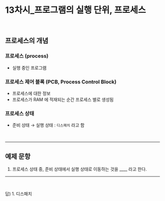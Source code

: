 <!-- @format -->

# **13차시\_프로그램의 실행 단위, 프로세스**

</br>

## 프로세스의 개념

### 프로세스 (process)

- 실행 중인 프로그램

### 프로세스 제어 블록 (PCB, Process Control Block)

- 프로세스에 대한 정보
- 프로세스가 RAM 에 적재되는 순간 프로세스 별로 생성됨

### 프로세스 상태

- 준비 상태 → 실행 상태 : `디스패치` 라고 함

</br>

---

## 예제 문항

1. 프로세스 상태 중, 준비 상태에서 실행 상태로 이동하는 것을 \_\_\_\_ 라고 한다.

---

</br>

답) 1. 디스패치
